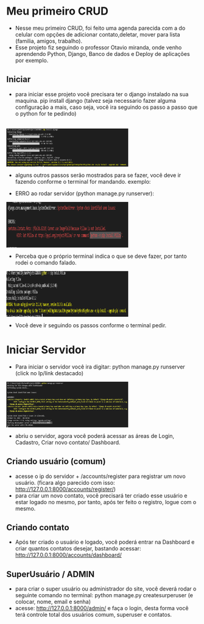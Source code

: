 # Meu primeiro CRUD 

  - Nesse meu primeiro CRUD, foi feito uma agenda parecida com a do celular com opções de adicionar contato,deletar, mover para lista (familia, amigos, trabalho).
  - Esse projeto fiz seguindo o professor Otavio miranda, onde venho aprendendo Python, Django, Banco de dados e Deploy de aplicações por exemplo.
  
## Iniciar

 * para iniciar esse projeto você precisara ter o django instalado na sua maquina. pip install django (talvez seja necessario fazer alguma configuração a mais, caso seja, você ira seguindo os passo a passo que o python for te pedindo) 

 <br>
<img align="center" alt="Instalando-Django" height="100" width="320" src="projetoagendaimg\instalandodjango.png">
<br>

* alguns outros passos serão mostrados para se fazer, você deve ir fazendo conforme o terminal for mandando. exemplo:

* ERRO ao rodar servidor (python manage.py runserver):

<img align="center" alt="Instalando-Django" height="120" width="320" src="projetoagendaimg\errorodarserver.png">
<br>

* Perceba que o próprio terminal indica o que se deve fazer, por tanto rodei o comando falado.


<img align="center" alt="Instalando-Pillow" height="120" width="320" src="projetoagendaimg\instalandopillow.png">

* Você deve ir seguindo os passos conforme o terminal pedir.

# Iniciar Servidor
 
  * Para iniciar o servidor você ira digitar: python manage.py runserver (click no Ip/link destacado)

<img align="center" alt="Instalando-Pillow" height="120" width="320" src="projetoagendaimg\linkservidor.png">

* abriu o servidor, agora você poderá acessar as áreas de Login, Cadastro, Criar novo contato/ Dashboard.
 
## Criando usuário (comum)

  * acesse o ip do servidor + /accounts/register para registrar um novo usuário. (ficara algo parecido com isso: http://127.0.0.1:8000/accounts/register/)
  * para criar um novo contato, você precisará ter criado esse usuário e estar logado no mesmo, por tanto, após ter feito o registro, logue com o mesmo.
  
## Criando contato
  
  * Após ter criado o usuário e logado, você poderá entrar na Dashboard e criar quantos contatos desejar, bastando acessar: http://127.0.0.1:8000/accounts/dashboard/
  
## SuperUsuário / ADMIN

  * para criar o super usuário ou administrador do site, você deverá rodar o seguinte comando no terminal: python manage.py createsurperuser (e colocar, nome, email e senha)
  * acesse: http://127.0.0.1:8000/admin/ e faça o login, desta forma você terá controle total dos usuários comum, superuser e contatos.
